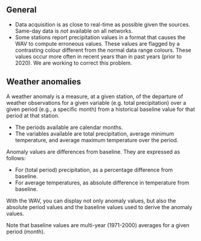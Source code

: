 ## General

- Data acquisition is as close to real-time as possible given the sources. Same-day data is _not_ available on all networks.
- Some stations report precipitation values in a format that causes the WAV to compute erroneous values. These values are flagged by a contrasting colour different from the normal data range colours. These values occur more often in recent years than in past years (prior to 2020). We are working to correct this problem.

## Weather anomalies
  
A weather anomaly is a measure, at a given station, of the departure of weather observations for a given variable (e.g. total precipitation) over a given period (e.g., a specific month) from a historical baseline value for that period at that station.

- The periods available are calendar months.
- The variables available are total precipitation, average minimum temperature, and average maximum temperature over the period.

Anomaly values are differences from baseline. They are expressed as follows:

  - For (total period) precipitation, as a percentage difference from baseline.
  - For average temperatures, as absolute difference in temperature from baseline.
  
With the WAV, you can display not only anomaly values, but also the absolute period values and the baseline values used to derive the anomaly values.

Note that baseline values are multi-year (1971-2000) averages for a given period (month).
